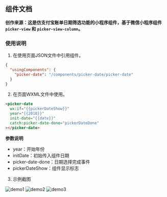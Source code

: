 ## 组件文档

**创作来源：这是仿支付宝账单日期筛选功能的小程序组件，基于微信小程序组件 `picker-view` 和 `picker-view-column`。**

### 使用说明

1. 在使用页面JSON文件中引用组件。
```JSON
{
  "usingComponents": {
    "picker-date": "/components/picker-date/picker-date"
  }
}
```

2. 在页面WXML文件中使用。
```HTML
<picker-date
  wx:if="{{pickerDateShow}}"
  year="{{2018}}"
  init-date="{{date}}"
  catch:picker-date-done="pickerDateDone"
></picker-date>
```
**参数说明**
 - year：开始年份
 - initDate：初始传入组件日期
 - picker-date-done：日期选择完成事件
 - pickerDateShow：组件显示标志

3. 示例截图

![demo1](https://raw.githubusercontent.com/qianhaodong/miniprogress/master/%E5%B0%8F%E7%A8%8B%E5%BA%8F%E7%BB%84%E4%BB%B6/%E4%BB%BF%E6%94%AF%E4%BB%98%E5%AE%9D%E8%B4%A6%E5%8D%95%E6%97%A5%E6%9C%9F%E7%AD%9B%E9%80%89%E7%BB%84%E4%BB%B6/images/demo1.png "Demo1")
![demo2](https://raw.githubusercontent.com/qianhaodong/miniprogress/master/%E5%B0%8F%E7%A8%8B%E5%BA%8F%E7%BB%84%E4%BB%B6/%E4%BB%BF%E6%94%AF%E4%BB%98%E5%AE%9D%E8%B4%A6%E5%8D%95%E6%97%A5%E6%9C%9F%E7%AD%9B%E9%80%89%E7%BB%84%E4%BB%B6/images/demo2.png "demo2")
![demo3](https://raw.githubusercontent.com/qianhaodong/miniprogress/master/%E5%B0%8F%E7%A8%8B%E5%BA%8F%E7%BB%84%E4%BB%B6/%E4%BB%BF%E6%94%AF%E4%BB%98%E5%AE%9D%E8%B4%A6%E5%8D%95%E6%97%A5%E6%9C%9F%E7%AD%9B%E9%80%89%E7%BB%84%E4%BB%B6/images/demo3.png "demo3")
